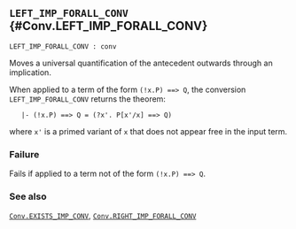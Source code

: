 ## `LEFT_IMP_FORALL_CONV` {#Conv.LEFT_IMP_FORALL_CONV}


```
LEFT_IMP_FORALL_CONV : conv
```



Moves a universal quantification of the antecedent outwards through an
implication.


When applied to a term of the form `(!x.P) ==> Q`, the conversion
`LEFT_IMP_FORALL_CONV` returns the theorem:
    
       |- (!x.P) ==> Q = (?x'. P[x'/x] ==> Q)
    
where `x'` is a primed variant of `x` that does not appear free in
the input term.

### Failure

Fails if applied to a term not of the form `(!x.P) ==> Q`.

### See also

[`Conv.EXISTS_IMP_CONV`](#Conv.EXISTS_IMP_CONV), [`Conv.RIGHT_IMP_FORALL_CONV`](#Conv.RIGHT_IMP_FORALL_CONV)

